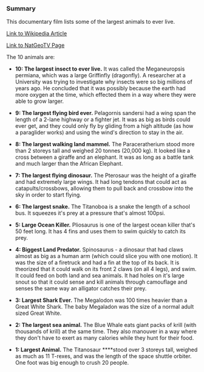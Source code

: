 ### Summary 

This documentary film lists some of the largest animals to ever live.

[Link to Wikipedia Article](https://en.wikipedia.org/wiki/Largest_prehistoric_animals)

[Link to NatGeoTV Page](https://www.natgeotv.com/int/top-10-biggest-beasts-ever)

The 10 animals are:

- **10: The largest insect to ever live.** It was called the Meganeuropsis permiana, which was a large Griffinfly (dragonfly). A researcher at a University was trying to investigate why insects were so big millions of years ago. He concluded that it was possibly because the earth had more oxygen at the time, which effected them in a way where they were able to grow larger.

- **9: The largest flying bird ever.** Pelagornis sandersi had a wing span the length of a 2-lane highway or a fighter jet. It was as big as birds could ever get, and they could only fly by gliding from a high altitude (as how a paraglider works) and using the wind's direction to stay in the air.

- **8: The largest walking land mammel.** The Paraceratherium stood more than 2 storeys tall and weighed 20 tonnes (20,000 kg). It looked like a cross between a giraffe and an elephant. It was as long as a battle tank and much larger than the African Elephant.

- **7: The largest flying dinosaur.** The Pterosaur was the height of a giraffe and had extremely large wings. It had long tendons that could act as catapults/crossbows, allowing them to pull back and crossbow into the sky in order to start flying.

- **6: The largest snake.** The Titanoboa is a snake the length of a school bus. It squeezes it's prey at a pressure that's almost 100psi.

- **5: Large Ocean Killer.** Pliosaurus is one of the largest ocean killer that's 50 feet long. It has 4 fins and uses them to swim quickly to catch its prey.

- **4: Biggest Land Predator.** Spinosaurus - a dinosaur that had claws almost as big as a human arm (which could slice you with one motion). It was the size of a firetruck and had a fin at the top of its back. It is theorized that it could walk on its front 2 claws (on all 4 legs), and swim. It could feed on both land and sea animals. It had holes on it's large snout so that it could sense and kill animals through camouflage and senses the same way an alligator catches their prey.

- **3: Largest Shark Ever.** The Megalodon was 100 times heavier than a Great White Shark. The baby Megaladon was the size of a normal adult sized Great White.

- **2: The largest sea animal.** The Blue Whale eats giant packs of krill (with thousands of krill) at the same time. They also manouver in a way where they don't have to exert as many calories while they hunt for their food.

- **1: Largest Animal.** The Titanosaur ****stood over 3 storeys tall, weighed as much as 11 T-rexes, and was the length of the space shuttle orbiter. One foot was big enough to crush 20 people.